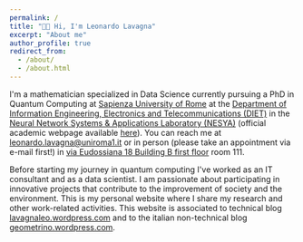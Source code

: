 ```yaml
---
permalink: /
title: "👋🏻 Hi, I'm Leonardo Lavagna"
excerpt: "About me"
author_profile: true
redirect_from: 
  - /about/
  - /about.html
---
```


I'm a mathematician specialized in Data Science currently pursuing a PhD in Quantum Computing at [Sapienza University of Rome](https://www.uniroma1.it/en/pagina-strutturale/home) at the [Department of Information Engineering, Electronics and Telecommunications (DIET)](https://web.uniroma1.it/dip_diet/en) in the [Neural Network Systems & Applications Laboratory (NESYA)](https://sites.google.com/view/nesya) (official academic webpage available [here](https://phd.uniroma1.it/web/LEONARDO-LAVAGNA_nP1650170_IT.aspx)). You can reach me at leonardo.lavagna@uniroma1.it or in person (please take an appointment via e-mail first!) in [via Eudossiana 18 Building B first floor](https://web.uniroma1.it/dip_diet/en/dipdiet/department/how-reach-us) room 111.


Before starting my journey in quantum computing I've worked as an IT consultant and as a data scientist. I am passionate about participating in innovative projects that contribute to the improvement of society and the environment. This is my personal website where I share my research and other work-related activities. This website is associated to technical blog [lavagnaleo.wordpress.com](https://lavagnaleo.wordpress.com/) and to the italian non-technical blog [geometrino.wordpress.com](https://geometrino.wordpress.com/).
